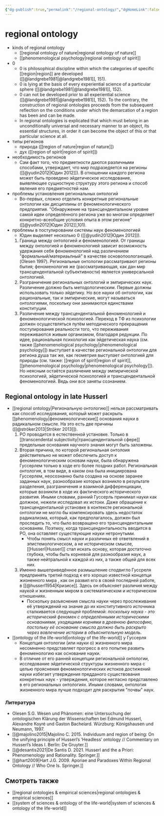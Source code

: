 ```yaml
---
{"dg-publish":true,"permalink":"/regional-ontology/","dgHomeLink":false,"dgPassFrontmatter":false}
---
```


# regional ontology
- kinds of regional ontology
	- [[regional ontology of nature|regional ontology of nature]]
	- [[phenomenological psychology|regional ontology of spirit]]
- 0
	- 0 is philosophical discipline within which the categories of specific [[region|region]] are developed ([[@landgrebe1981|@landgrebe1981]], 151).
	- 0 is lying at the basis of every experiential science of a particular sphere ([[@landgrebe1981|@landgrebe1981]], 152).
	- 0 can not be developed prior to all experiential science ([[@landgrebe1981|@landgrebe1981]], 152). To the contrary, the construction of regional ontologies proceeds from the subsequent reflection on the conditions under which the demarcation of a region has been and can be made.
	- In regional ontologies is explicated that which must belong in an unconditionally universal and necessary manner to an object, its essential structures, in order it can become the object of this or that particular science at all.
- типы регионов
	- природа ([[region of nature|region of nature]])
	- дух ([[region of spirit|region of spirit]])
- необходимость регионов
	- Сам факт того, что предметности даются различными способами, утверждает, что мир подразедяется на регионы ([[@yudin2012|Юдин 2012]]). В отношении каждого региона может быть проведено эйдетическое исследование, выявляющее сущностную структуру этого региона и способ явления его предметностей нам.
- проблемы установления региональных онтологий
	- Во-первых, сложно отделить конкретные региональные онтологии как дисциплины от феноменологического предприятия. "Обнаружение на трансцендентальном уровне самой идеи определённого региона уже во многом определяет конкретно-всеобщие условия опыта в этом регионе" ([[@yudin2012|Юдин 2012]],101).
- проблемы в постулировании системы наук феноменологией
	- Юдин выделяет несколько 0 ([[@yudin2012|Юдин 2012]]).
	1. Граница между онтологией и феноменологией. От границы между онтологией и феноменологией зависит возможность удержания себя феноменологией над различением "формальный/материаьлный" в качестве основопоологающей. (Olesen 1997). Региональные онтологии рассматривают регионы бытия; феноменология же (рассматривающая, как дан мир трансцендентальной субъективности) является универсальной онтологией.
	2. Разграничение региональных онтологий и эмпирических наук. Различение должно быть методологическим. Первые должны использовать только эйдетику. Но все науки об онтологии, как рациональные, так и эмпирические, могут называться онтологиями, поскольку они занимаются единствами конституции.
	3. Различение между трансцендентальной феноменологией и феноменологической психологией. Переход в ТФ из психологии должен осуществляться путём методического прекращения постулирования реальности того, что переживания переживаются живым организмом, благодаря редукции. По идее, рациональная психология как эйдетическая наука (см. также [[phenomenological psychology|phenomenological psychology]]) выступает в качестве региональной онтологии для региона душа так же, как геометрия выступает онтологией для природы (см. также: [[region of spirit|region of spirit]], [[phenomenological psychology|phenomenological psychology]]). Но неясным остаётся различение между эмпирической психологией, эйдетической психологией и трансцендентальной феноменологией. Ведь они все заняты сознанием.

## Regional ontology in late Husserl
- [[regional ontology|Региональную онтологию]] нельзя рассматривать как способ исследования, который может раскрыть [[phenomenology|феноменологические]] основания науки в радикальном смысле. На это есть две причины ([[@ströker2013|Ströker 2013]]).
	1. РО проводится в естественной установке. Только в [[transcendental subjectivity|трансцендентальной сфере]] предельные основания научного знания могут быть заложены.
	2. Вторая причина, по которой региональная онтолоия действительно не может обеспечить доступ к феноменологическим основам науки, была обнаружена Гуссерлем только в ходе его более поздних работ. Региональная онтология, в том виде, в каком она была инициирована Гуссерлем, неосознанно была создана на основе заранее заданных наук, разнообразие которых возникло в результате разделения, разграничения и взаимной дифференциации, которые возникли в ходе их фактического исторического развития. Иными словами, ранний Гуссерль принимал науки как должное, нежели исследовал их истоки. Даже обращение к трансцендентальной установке в контексте региональной онтологии не могло бы компенсировать здесь недостаток радикализма, который, как предполагалось, должен был проследить то, что было возвращено его трансцендентальным основаням. Поэтмоу, когда трансцендентальность вводится в РО, она оставляет существующие науки нетронутыми.
		- Чтобы понять смысл науки и различных её ответвлений в эпистемологическом, а не историческом смысле, [[Husserl|Husserl]] стал искать основу, которая достаточно глубока, чтобы быть корневой для разнообразия наук, а также нейтральной к каждой из них, а также общей для всех них.
	3. Именно вышеприведённое размышление сподвигло Гуссреля предпринять третий подход к его хорошо известной концепци жизненного мира , как он развил его в своей последней работе, в [[@husserl1954|Кризисе]]. Здесь он объясняет различия между наукой и жизненным миром в систематическом и историческом отношениях. 
		- Поскольку разъяснения смысла науки через прослеживание её утверждений на знание до их конститутивного источника сталкивается следующей проблемой: _поскольку наука - это исторический феномен с определёнными историческими основаниями, уходящими корнями в древнюю философию, постольку её основание смысла должно быть раскрыто через вовлечение истории в объяснительную модель_.
- [[ontology of the life-world|ontology of the life-world]] у Гуссерля
	- Концепция онтологии (или науки о) жизненного мира несомненно представляет прогресс в его попытке развить феноменологию как основание науки.
	- В отличие от его ранней концепции региональной онтологии, исследование эйдетической структуры жизненного мира с целью прояснения феноменологических истоков достижений науки избегает утверждения предданого существования конкретных наук - утверждения, которое негласно представлено в его региональных онтологиях. Иными словами, онтология жизненного мира лучше подходит для раскрытия "почвы" наук.

### Литература
- Olesen S.G. Wesen und Phänomen: eine Untersuchung der ontologischen Klärung der Wissenschaften bei Edmund Husserl, Alexandre Koyré und Gaston Bachelard. Würzburg: Königshausen und Neumann, 1997. 
- [[@majolino2015|Majolino C. 2015. Individuum and region of being: On the unifying principle of Husserl’s ‘Headless’ ontology // Commentary on Husserl’s Ideas I. Berlin: De Gruyter.]]
- [[@desantis2021|De Santis D. 2021. Husserl and the a Priori: Phenomenology and Rationality. Springer.]]
- [[@hart2009|Hart J.G. 2009. Aporiae and Paradoxes Within Regional Ontology // Who One Is. Springer.]]


## Смотреть также
- [[regional ontologies & empirical sciences|regional ontologies & empirical sciences]]
- [[system of sciences & ontology of the life-world|system of sciences & ontology of the life-world]]